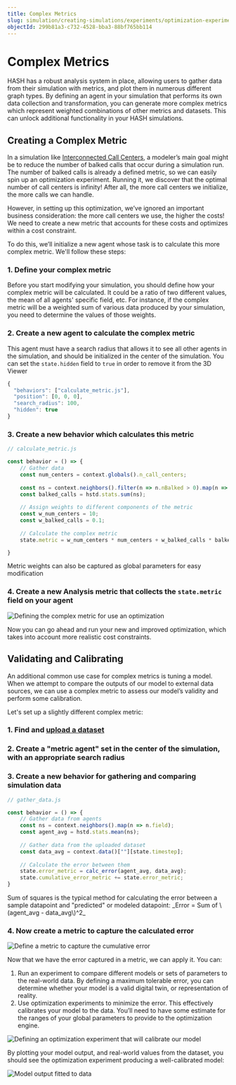 ```yaml
---
title: Complex Metrics
slug: simulation/creating-simulations/experiments/optimization-experiments/complex-metrics
objectId: 299b81a3-c732-4528-bba3-88bf765bb114
---
```


# Complex Metrics

HASH has a robust analysis system in place, allowing users to gather data from their simulation with metrics, and plot them in numerous different graph types. By defining an agent in your simulation that performs its own data collection and transformation, you can generate more complex metrics which represent weighted combinations of other metrics and datasets. This can unlock additional functionality in your HASH simulations.

## Creating a Complex Metric

In a simulation like [Interconnected Call Centers](https://core.hash.ai/@hash/interconnected-call-center/3.1.0), a modeler’s main goal might be to reduce the number of balked calls that occur during a simulation run. The number of balked calls is already a defined metric, so we can easily spin up an optimization experiment. Running it, we discover that the optimal number of call centers is infinity! After all, the more call centers we initialize, the more calls we can handle.

However, in setting up this optimization, we’ve ignored an important business consideration: the more call centers we use, the higher the costs! We need to create a new metric that accounts for these costs and optimizes within a cost constraint.

To do this, we’ll initialize a new agent whose task is to calculate this more complex metric. We'll follow these steps:

### 1. Define your complex metric

Before you start modifying your simulation, you should define how your complex metric will be calculated. It could be a ratio of two different values, the mean of all agents' specific field, etc. For instance, if the complex metric will be a weighted sum of various data produced by your simulation, you need to determine the values of those weights.

### 2. Create a new agent to calculate the complex metric

This agent must have a search radius that allows it to see all other agents in the simulation, and should be initialized in the center of the simulation. You can set the `state.hidden` field to `true` in order to remove it from the 3D Viewer

```javascript
{
  "behaviors": ["calculate_metric.js"],
  "position": [0, 0, 0],
  "search_radius": 100,
  "hidden": true
}
```

### 3. Create a new behavior which calculates this metric

```javascript
// calculate_metric.js

const behavior = () => {
    // Gather data
    const num_centers = context.globals().n_call_centers;
    
    const ns = context.neighbors().filter(n => n.nBalked > 0).map(n => n.nBalked);
    const balked_calls = hstd.stats.sum(ns);
    
    // Assign weights to different components of the metric
    const w_num_centers = 10;
    const w_balked_calls = 0.1;
    
    // Calculate the complex metric
    state.metric = w_num_centers * num_centers + w_balked_calls * balked_calls;

}
```

<Hint style="info">
Metric weights can also be captured as global parameters for easy modification
</Hint>

### 4. Create a new Analysis metric that collects the `state.metric` field on your agent

![Defining the complex metric for use an optimization](https://cdn-us1.hash.ai/site/docs/image%20%2872%29.png)

Now you can go ahead and run your new and improved optimization, which takes into account more realistic cost constraints.

## Validating and Calibrating

An additional common use case for complex metrics is tuning a model. When we attempt to compare the outputs of our model to external data sources, we can use a complex metric to assess our model’s validity and perform some calibration.

Let's set up a slightly different complex metric:

### 1. Find and [upload a dataset](/docs/simulation/creating-simulations/datasets/)

### 2. Create a "metric agent" set in the center of the simulation, with an appropriate search radius

### 3. Create a new behavior for gathering and comparing simulation data

```javascript
// gather_data.js

const behavior = () => {
    // Gather data from agents
    const ns = context.neighbors().map(n => n.field);
    const agent_avg = hstd.stats.mean(ns);
    
    // Gather data from the uploaded dataset
    const data_avg = context.data()[""][state.timestep];
    
    // Calculate the error between them
    state.error_metric = calc_error(agent_avg, data_avg);
    state.cumulative_error_metric += state.error_metric;
}
```

<Hint style="info">
Sum of squares is the typical method for calculating the error between a sample datapoint and "predicted" or modeled datapoint: _Error =  Sum of \(agent_avg - data_avg\)^2_
</Hint>

### 4. Now create a metric to capture the calculated error

![Define a metric to capture the cumulative error](https://cdn-us1.hash.ai/site/docs/image%20%2873%29.png)

Now that we have the error captured in a metric, we can apply it. You can:

1. Run an experiment to compare different models or sets of parameters to the real-world data. By defining a maximum tolerable error, you can determine whether your model is a valid digital twin, or representation of reality.
2. Use optimization experiments to minimize the error. This effectively calibrates your model to the data. You’ll need to have some estimate for the ranges of your global parameters to provide to the optimization engine.

![Defining an optimization experiment that will calibrate our model](https://cdn-us1.hash.ai/site/docs/image%20%2871%29.png)

By plotting your model output, and real-world values from the dataset, you should see the optimization experiment producing a well-calibrated model:

![Model output fitted to data](https://cdn-us1.hash.ai/site/docs/image%20%2870%29.png)

